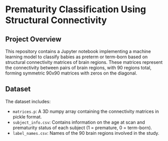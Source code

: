 # Prematurity Classification Using Structural Connectivity

## Project Overview
This repository contains a Jupyter notebook implementing a machine learning model to classify babies as preterm or term-born based on structural connectivity matrices of brain regions. These matrices represent the connectivity between pairs of brain regions, with 90 regions total, forming symmetric 90x90 matrices with zeros on the diagonal.

## Dataset
The dataset includes:
- `matrices.p`: A 3D numpy array containing the connectivity matrices in pickle format.
- `subject_info.csv`: Contains information on the age at scan and prematurity status of each subject (1 = premature, 0 = term-born).
- `label_names.csv`: Names of the 90 brain regions involved in the study.
